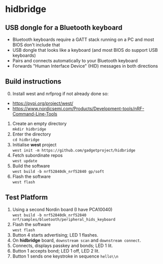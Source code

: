 # hidbridge
## USB dongle for a Bluetooth keyboard

- Bluetooth keyboards require a GATT stack running on a PC and most BIOS don't include that
- USB dongle that looks like a keyboard (and most BIOS do support USB keyboards)
- Pairs and connects automatically to your Bluetooth keyboard
- Forwards "Human Interface Device" (HID) messages in both directions

## Build instructions

0. Install west and nrfprog if not already done so:
  - https://pypi.org/project/west/
  - https://www.nordicsemi.com/Products/Development-tools/nRF-Command-Line-Tools
1. Create an empty directory <br>`mkdir hidbridge`
2. Enter the directory <br>`cd hidbridge`
3. Initialise **west** project <br>`west init -m https://github.com/gadgetproject/hidbridge`
4. Fetch subordinate repos <br>`west update`
5. Build the software <br>`west build -b nrf52840dk_nrf52840 gp/soft`
6. Flash the software <br>`west flash`

## Test Platform

1. Using a second Nordin board (I have PCA10040) <br>`west build -b nrf52840dk_nrf52840 nrf/samples/bluetooth/peripheral_hids_keyboard`
2. Flash the software <br>`west flash`
3. Button 4 starts advertising; LED 1 flashes.
4. On **hidbridge** board, `downstream scan` and `downstream connect`.
5. Connects, displays passkey and bonds; LED 1 lit.
6. Button 1 accepts bond; LED 1 off, LED 2 lit.
7. Button 1 sends one keystroke in sequence `hello\\n`
